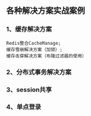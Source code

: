 ## 各种解决方案实战案例

### 1、缓存解决方案
    Redis整合CacheManage;
    缓存雪崩解决方案（加锁）;
    缓存击穿解决方案（布隆过滤器的使用）

### 2、分布式事务解决方案



### 3、session共享



### 4、单点登录